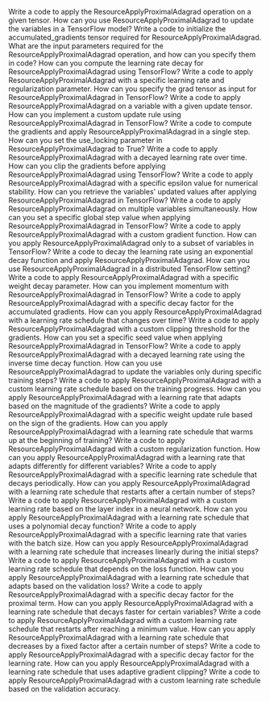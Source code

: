Write a code to apply the ResourceApplyProximalAdagrad operation on a given tensor.
How can you use ResourceApplyProximalAdagrad to update the variables in a TensorFlow model?
Write a code to initialize the accumulated_gradients tensor required for ResourceApplyProximalAdagrad.
What are the input parameters required for the ResourceApplyProximalAdagrad operation, and how can you specify them in code?
How can you compute the learning rate decay for ResourceApplyProximalAdagrad using TensorFlow?
Write a code to apply ResourceApplyProximalAdagrad with a specific learning rate and regularization parameter.
How can you specify the grad tensor as input for ResourceApplyProximalAdagrad in TensorFlow?
Write a code to apply ResourceApplyProximalAdagrad on a variable with a given update tensor.
How can you implement a custom update rule using ResourceApplyProximalAdagrad in TensorFlow?
Write a code to compute the gradients and apply ResourceApplyProximalAdagrad in a single step.
How can you set the use_locking parameter in ResourceApplyProximalAdagrad to True?
Write a code to apply ResourceApplyProximalAdagrad with a decayed learning rate over time.
How can you clip the gradients before applying ResourceApplyProximalAdagrad using TensorFlow?
Write a code to apply ResourceApplyProximalAdagrad with a specific epsilon value for numerical stability.
How can you retrieve the variables' updated values after applying ResourceApplyProximalAdagrad in TensorFlow?
Write a code to apply ResourceApplyProximalAdagrad on multiple variables simultaneously.
How can you set a specific global step value when applying ResourceApplyProximalAdagrad in TensorFlow?
Write a code to apply ResourceApplyProximalAdagrad with a custom gradient function.
How can you apply ResourceApplyProximalAdagrad only to a subset of variables in TensorFlow?
Write a code to decay the learning rate using an exponential decay function and apply ResourceApplyProximalAdagrad.
How can you use ResourceApplyProximalAdagrad in a distributed TensorFlow setting?
Write a code to apply ResourceApplyProximalAdagrad with a specific weight decay parameter.
How can you implement momentum with ResourceApplyProximalAdagrad in TensorFlow?
Write a code to apply ResourceApplyProximalAdagrad with a specific decay factor for the accumulated gradients.
How can you apply ResourceApplyProximalAdagrad with a learning rate schedule that changes over time?
Write a code to apply ResourceApplyProximalAdagrad with a custom clipping threshold for the gradients.
How can you set a specific seed value when applying ResourceApplyProximalAdagrad in TensorFlow?
Write a code to apply ResourceApplyProximalAdagrad with a decayed learning rate using the inverse time decay function.
How can you use ResourceApplyProximalAdagrad to update the variables only during specific training steps?
Write a code to apply ResourceApplyProximalAdagrad with a custom learning rate schedule based on the training progress.
How can you apply ResourceApplyProximalAdagrad with a learning rate that adapts based on the magnitude of the gradients?
Write a code to apply ResourceApplyProximalAdagrad with a specific weight update rule based on the sign of the gradients.
How can you apply ResourceApplyProximalAdagrad with a learning rate schedule that warms up at the beginning of training?
Write a code to apply ResourceApplyProximalAdagrad with a custom regularization function.
How can you apply ResourceApplyProximalAdagrad with a learning rate that adapts differently for different variables?
Write a code to apply ResourceApplyProximalAdagrad with a specific learning rate schedule that decays periodically.
How can you apply ResourceApplyProximalAdagrad with a learning rate schedule that restarts after a certain number of steps?
Write a code to apply ResourceApplyProximalAdagrad with a custom learning rate based on the layer index in a neural network.
How can you apply ResourceApplyProximalAdagrad with a learning rate schedule that uses a polynomial decay function?
Write a code to apply ResourceApplyProximalAdagrad with a specific learning rate that varies with the batch size.
How can you apply ResourceApplyProximalAdagrad with a learning rate schedule that increases linearly during the initial steps?
Write a code to apply ResourceApplyProximalAdagrad with a custom learning rate schedule that depends on the loss function.
How can you apply ResourceApplyProximalAdagrad with a learning rate schedule that adapts based on the validation loss?
Write a code to apply ResourceApplyProximalAdagrad with a specific decay factor for the proximal term.
How can you apply ResourceApplyProximalAdagrad with a learning rate schedule that decays faster for certain variables?
Write a code to apply ResourceApplyProximalAdagrad with a custom learning rate schedule that restarts after reaching a minimum value.
How can you apply ResourceApplyProximalAdagrad with a learning rate schedule that decreases by a fixed factor after a certain number of steps?
Write a code to apply ResourceApplyProximalAdagrad with a specific decay factor for the learning rate.
How can you apply ResourceApplyProximalAdagrad with a learning rate schedule that uses adaptive gradient clipping?
Write a code to apply ResourceApplyProximalAdagrad with a custom learning rate schedule based on the validation accuracy.